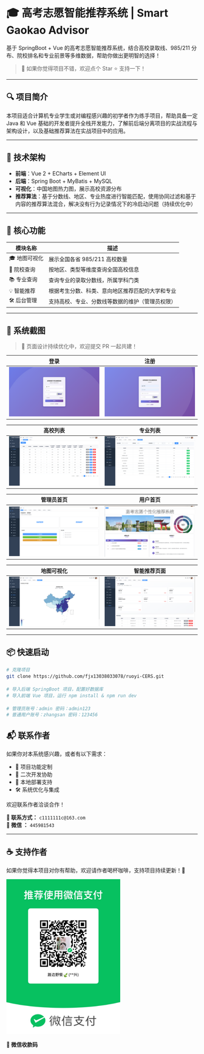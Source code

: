# 🎓 高考志愿智能推荐系统 | Smart Gaokao Advisor

基于 SpringBoot + Vue 的高考志愿智能推荐系统，结合高校录取线、985/211 分布、院校排名和专业前景等多维数据，帮助你做出更明智的选择！

> 📌 如果你觉得项目不错，欢迎点个 Star ⭐ 支持一下！

---

## 🔍 项目简介

本项目适合计算机专业学生或对编程感兴趣的初学者作为练手项目，帮助具备一定 Java 和 Vue 基础的开发者提升全栈开发能力，了解前后端分离项目的实战流程与架构设计，以及基础推荐算法在实战项目中的应用。

---

## 🚀 技术架构

- **前端**：Vue 2 + ECharts + Element UI
- **后端**：Spring Boot + MyBatis + MySQL
- **可视化**：中国地图热力图，展示高校资源分布
- **推荐算法**：基于分数线、地区、专业热度进行智能匹配，使用协同过滤和基于内容的推荐算法混合，解决没有行为记录情况下的冷启动问题（持续优化中）

---

## 🧩 核心功能

| 模块名称     | 描述                                                         |
|--------------|--------------------------------------------------------------|
| 🎓 地图可视化 | 展示全国各省 985/211 高校数量        |
| 🏫 院校查询   | 按地区、类型等维度查询全国高校信息                   |
| 📚 专业查询   | 查询专业的录取分数线，所属学科门类                       |
| 💡 智能推荐   | 根据考生分数、科类、意向地区推荐匹配的大学和专业           |
| 🛠️ 后台管理  | 支持高校、专业、分数线等数据的维护（管理员权限）          |

---

## 📸 系统截图

> 🚧 页面设计持续优化中，欢迎提交 PR 一起共建！

| 登录            | 注册          |
|----------------------|----------------------|
| ![login](./screenshots/login.png) | ![register](./screenshots/register.png) |

| 高校列表            | 专业列表          |
|----------------------|----------------------|
| ![university](./screenshots/university.png) | ![major](./screenshots/major.png) |

| 管理员首页            | 用户首页          |
|----------------------|----------------------|
| ![admin](./screenshots/index2.png) | ![user](./screenshots/index1.png) |


| 地图可视化            | 智能推荐页面          |
|----------------------|----------------------|
| ![map](./screenshots/map.png) | ![recommend](./screenshots/recommend.png) |



---

## 📦 快速启动

```bash
# 克隆项目
git clone https://github.com/fjx13038033078/ruoyi-CERS.git

# 导入后端 SpringBoot 项目，配置好数据库
# 导入前端 Vue 项目，运行 npm install & npm run dev

# 管理员账号：admin 密码：admin123
# 普通用户账号：zhangsan 密码：123456 
```


## 📬 联系作者

如果你对本系统感兴趣，或者有以下需求：

- 🌟 项目功能定制
- 🚀 二次开发协助
- 🧩 本地部署支持
- 🛠️ 系统优化与集成

欢迎联系作者洽谈合作！

**📧 联系方式：** `c1111111c@163.com`  
**💬 微信 ：** `445981543`  

---

## ☕ 支持作者

如果你觉得本项目对你有帮助，欢迎请作者喝杯咖啡，支持项目持续更新！🎉

<img src="screenshots/wechat_donate.png" alt="微信收款码" width="300" />

**📱 微信收款码**


